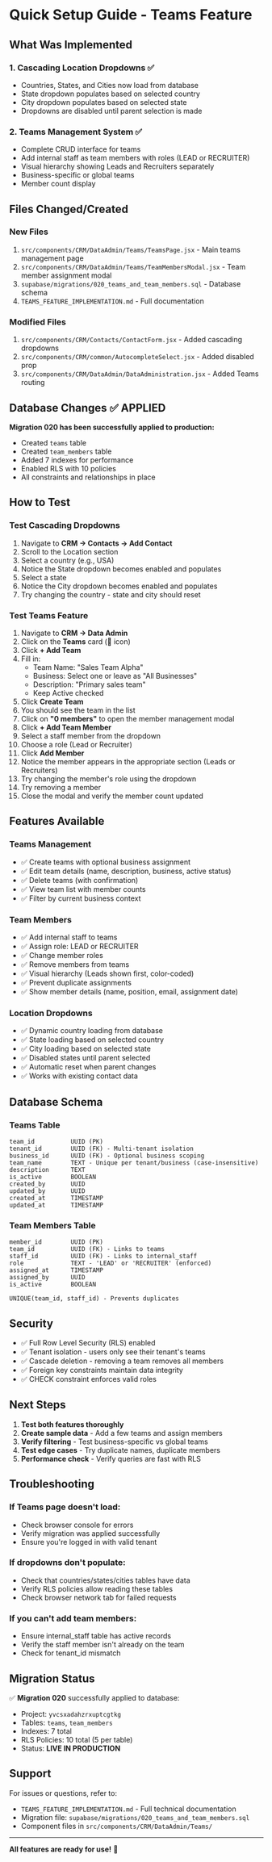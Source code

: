 # Quick Setup Guide - Teams Feature

## What Was Implemented

### 1. Cascading Location Dropdowns ✅
- Countries, States, and Cities now load from database
- State dropdown populates based on selected country
- City dropdown populates based on selected state
- Dropdowns are disabled until parent selection is made

### 2. Teams Management System ✅
- Complete CRUD interface for teams
- Add internal staff as team members with roles (LEAD or RECRUITER)
- Visual hierarchy showing Leads and Recruiters separately
- Business-specific or global teams
- Member count display

## Files Changed/Created

### New Files
1. `src/components/CRM/DataAdmin/Teams/TeamsPage.jsx` - Main teams management page
2. `src/components/CRM/DataAdmin/Teams/TeamMembersModal.jsx` - Team member assignment modal
3. `supabase/migrations/020_teams_and_team_members.sql` - Database schema
4. `TEAMS_FEATURE_IMPLEMENTATION.md` - Full documentation

### Modified Files
1. `src/components/CRM/Contacts/ContactForm.jsx` - Added cascading dropdowns
2. `src/components/CRM/common/AutocompleteSelect.jsx` - Added disabled prop
3. `src/components/CRM/DataAdmin/DataAdministration.jsx` - Added Teams routing

## Database Changes ✅ APPLIED

**Migration 020 has been successfully applied to production:**
- Created `teams` table
- Created `team_members` table
- Added 7 indexes for performance
- Enabled RLS with 10 policies
- All constraints and relationships in place

## How to Test

### Test Cascading Dropdowns
1. Navigate to **CRM → Contacts → Add Contact**
2. Scroll to the Location section
3. Select a country (e.g., USA)
4. Notice the State dropdown becomes enabled and populates
5. Select a state
6. Notice the City dropdown becomes enabled and populates
7. Try changing the country - state and city should reset

### Test Teams Feature
1. Navigate to **CRM → Data Admin**
2. Click on the **Teams** card (🤝 icon)
3. Click **+ Add Team**
4. Fill in:
   - Team Name: "Sales Team Alpha"
   - Business: Select one or leave as "All Businesses"
   - Description: "Primary sales team"
   - Keep Active checked
5. Click **Create Team**
6. You should see the team in the list
7. Click on **"0 members"** to open the member management modal
8. Click **+ Add Team Member**
9. Select a staff member from the dropdown
10. Choose a role (Lead or Recruiter)
11. Click **Add Member**
12. Notice the member appears in the appropriate section (Leads or Recruiters)
13. Try changing the member's role using the dropdown
14. Try removing a member
15. Close the modal and verify the member count updated

## Features Available

### Teams Management
- ✅ Create teams with optional business assignment
- ✅ Edit team details (name, description, business, active status)
- ✅ Delete teams (with confirmation)
- ✅ View team list with member counts
- ✅ Filter by current business context

### Team Members
- ✅ Add internal staff to teams
- ✅ Assign role: LEAD or RECRUITER
- ✅ Change member roles
- ✅ Remove members from teams
- ✅ Visual hierarchy (Leads shown first, color-coded)
- ✅ Prevent duplicate assignments
- ✅ Show member details (name, position, email, assignment date)

### Location Dropdowns
- ✅ Dynamic country loading from database
- ✅ State loading based on selected country
- ✅ City loading based on selected state
- ✅ Disabled states until parent selected
- ✅ Automatic reset when parent changes
- ✅ Works with existing contact data

## Database Schema

### Teams Table
```
team_id          UUID (PK)
tenant_id        UUID (FK) - Multi-tenant isolation
business_id      UUID (FK) - Optional business scoping
team_name        TEXT - Unique per tenant/business (case-insensitive)
description      TEXT
is_active        BOOLEAN
created_by       UUID
updated_by       UUID
created_at       TIMESTAMP
updated_at       TIMESTAMP
```

### Team Members Table
```
member_id        UUID (PK)
team_id          UUID (FK) - Links to teams
staff_id         UUID (FK) - Links to internal_staff
role             TEXT - 'LEAD' or 'RECRUITER' (enforced)
assigned_at      TIMESTAMP
assigned_by      UUID
is_active        BOOLEAN

UNIQUE(team_id, staff_id) - Prevents duplicates
```

## Security

- ✅ Full Row Level Security (RLS) enabled
- ✅ Tenant isolation - users only see their tenant's teams
- ✅ Cascade deletion - removing a team removes all members
- ✅ Foreign key constraints maintain data integrity
- ✅ CHECK constraint enforces valid roles

## Next Steps

1. **Test both features thoroughly**
2. **Create sample data** - Add a few teams and assign members
3. **Verify filtering** - Test business-specific vs global teams
4. **Test edge cases** - Try duplicate names, duplicate members
5. **Performance check** - Verify queries are fast with RLS

## Troubleshooting

### If Teams page doesn't load:
- Check browser console for errors
- Verify migration was applied successfully
- Ensure you're logged in with valid tenant

### If dropdowns don't populate:
- Check that countries/states/cities tables have data
- Verify RLS policies allow reading these tables
- Check browser network tab for failed requests

### If you can't add team members:
- Ensure internal_staff table has active records
- Verify the staff member isn't already on the team
- Check for tenant_id mismatch

## Migration Status

✅ **Migration 020** successfully applied to database:
- Project: `yvcsxadahzrxuptcgtkg`
- Tables: `teams`, `team_members`
- Indexes: 7 total
- RLS Policies: 10 total (5 per table)
- Status: **LIVE IN PRODUCTION**

## Support

For issues or questions, refer to:
- `TEAMS_FEATURE_IMPLEMENTATION.md` - Full technical documentation
- Migration file: `supabase/migrations/020_teams_and_team_members.sql`
- Component files in `src/components/CRM/DataAdmin/Teams/`

---

**All features are ready for use!** 🎉
